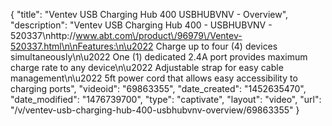 {
    "title": "Ventev USB Charging Hub 400 USBHUBVNV - Overview",
    "description": "Ventev USB Charging Hub 400 - USBHUBVNV - 520337\nhttp:\/\/www.abt.com\/product\/96979\/Ventev-520337.html\n\nFeatures:\n\u2022 Charge up to four (4) devices simultaneously\n\u2022 One (1) dedicated 2.4A port provides maximum charge rate to any device\n\u2022 Adjustable strap for easy cable management\n\u2022 5ft power cord that allows easy accessibility to charging ports",
    "videoid": "69863355",
    "date_created": "1452635470",
    "date_modified": "1476739700",
    "type": "captivate",
    "layout": "video",
    "url": "\/v\/ventev-usb-charging-hub-400-usbhubvnv-overview\/69863355"
}